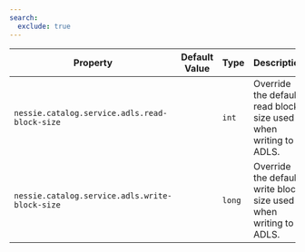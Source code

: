 ```yaml
---
search:
  exclude: true
---
```

<!--start-->

| Property | Default Value | Type | Description |
|----------|---------------|------|-------------|
| `nessie.catalog.service.adls.read-block-size` |  | `int` | Override the default read block size used when writing to ADLS.  |
| `nessie.catalog.service.adls.write-block-size` |  | `long` | Override the default write block size used when writing to ADLS.  |
